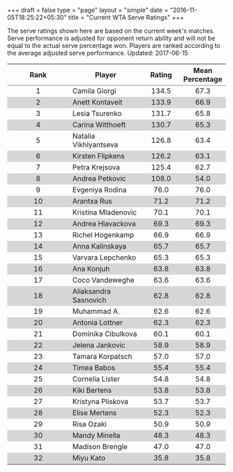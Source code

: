 +++
draft = false
type = "page" 
layout = "simple"
date = "2016-11-05T18:25:22+05:30"
title = "Current WTA Serve Ratings"
+++

The serve ratings shown here are based on the current week's matches. Serve performance is adjusted for opponent return ability and will not be equal to the actual serve percentage won. Players are ranked according to the average adjusted serve performance. Updated: 2017-06-15

<table class='gmisc_table' style='border-collapse: collapse; margin-top: 1em; margin-bottom: 1em;' >
<thead>
<tr>
<th style='border-bottom: 1px solid grey; border-top: 2px solid grey; text-align: center;'>Rank</th>
<th style='border-bottom: 1px solid grey; border-top: 2px solid grey; text-align: center;'>Player</th>
<th style='border-bottom: 1px solid grey; border-top: 2px solid grey; text-align: center;'>Rating</th>
<th style='border-bottom: 1px solid grey; border-top: 2px solid grey; text-align: center;'>Mean Percentage</th>
</tr>
</thead>
<tbody>
<tr>
<td style='width:40%; text-align: center;'>1</td>
<td style='width:40%; text-align: left;'>Camila Giorgi</td>
<td style='width:40%; text-align: center;'>134.5</td>
<td style='width:40%; text-align: center;'>67.3</td>
</tr>
<tr style='background-color: #d6d6d6;'>
<td style='width:40%; background-color: #d6d6d6; text-align: center;'>2</td>
<td style='width:40%; background-color: #d6d6d6; text-align: left;'>Anett Kontaveit</td>
<td style='width:40%; background-color: #d6d6d6; text-align: center;'>133.9</td>
<td style='width:40%; background-color: #d6d6d6; text-align: center;'>66.9</td>
</tr>
<tr>
<td style='width:40%; text-align: center;'>3</td>
<td style='width:40%; text-align: left;'>Lesia Tsurenko</td>
<td style='width:40%; text-align: center;'>131.7</td>
<td style='width:40%; text-align: center;'>65.8</td>
</tr>
<tr style='background-color: #d6d6d6;'>
<td style='width:40%; background-color: #d6d6d6; text-align: center;'>4</td>
<td style='width:40%; background-color: #d6d6d6; text-align: left;'>Carina Witthoeft</td>
<td style='width:40%; background-color: #d6d6d6; text-align: center;'>130.7</td>
<td style='width:40%; background-color: #d6d6d6; text-align: center;'>65.3</td>
</tr>
<tr>
<td style='width:40%; text-align: center;'>5</td>
<td style='width:40%; text-align: left;'>Natalia Vikhlyantseva</td>
<td style='width:40%; text-align: center;'>126.8</td>
<td style='width:40%; text-align: center;'>63.4</td>
</tr>
<tr style='background-color: #d6d6d6;'>
<td style='width:40%; background-color: #d6d6d6; text-align: center;'>6</td>
<td style='width:40%; background-color: #d6d6d6; text-align: left;'>Kirsten Flipkens</td>
<td style='width:40%; background-color: #d6d6d6; text-align: center;'>126.2</td>
<td style='width:40%; background-color: #d6d6d6; text-align: center;'>63.1</td>
</tr>
<tr>
<td style='width:40%; text-align: center;'>7</td>
<td style='width:40%; text-align: left;'>Petra Krejsova</td>
<td style='width:40%; text-align: center;'>125.4</td>
<td style='width:40%; text-align: center;'>62.7</td>
</tr>
<tr style='background-color: #d6d6d6;'>
<td style='width:40%; background-color: #d6d6d6; text-align: center;'>8</td>
<td style='width:40%; background-color: #d6d6d6; text-align: left;'>Andrea Petkovic</td>
<td style='width:40%; background-color: #d6d6d6; text-align: center;'>108.0</td>
<td style='width:40%; background-color: #d6d6d6; text-align: center;'>54.0</td>
</tr>
<tr>
<td style='width:40%; text-align: center;'>9</td>
<td style='width:40%; text-align: left;'>Evgeniya Rodina</td>
<td style='width:40%; text-align: center;'>76.0</td>
<td style='width:40%; text-align: center;'>76.0</td>
</tr>
<tr style='background-color: #d6d6d6;'>
<td style='width:40%; background-color: #d6d6d6; text-align: center;'>10</td>
<td style='width:40%; background-color: #d6d6d6; text-align: left;'>Arantxa Rus</td>
<td style='width:40%; background-color: #d6d6d6; text-align: center;'>71.2</td>
<td style='width:40%; background-color: #d6d6d6; text-align: center;'>71.2</td>
</tr>
<tr>
<td style='width:40%; text-align: center;'>11</td>
<td style='width:40%; text-align: left;'>Kristina Mladenovic</td>
<td style='width:40%; text-align: center;'>70.1</td>
<td style='width:40%; text-align: center;'>70.1</td>
</tr>
<tr style='background-color: #d6d6d6;'>
<td style='width:40%; background-color: #d6d6d6; text-align: center;'>12</td>
<td style='width:40%; background-color: #d6d6d6; text-align: left;'>Andrea Hlavackova</td>
<td style='width:40%; background-color: #d6d6d6; text-align: center;'>69.3</td>
<td style='width:40%; background-color: #d6d6d6; text-align: center;'>69.3</td>
</tr>
<tr>
<td style='width:40%; text-align: center;'>13</td>
<td style='width:40%; text-align: left;'>Richel Hogenkamp</td>
<td style='width:40%; text-align: center;'>66.9</td>
<td style='width:40%; text-align: center;'>66.9</td>
</tr>
<tr style='background-color: #d6d6d6;'>
<td style='width:40%; background-color: #d6d6d6; text-align: center;'>14</td>
<td style='width:40%; background-color: #d6d6d6; text-align: left;'>Anna Kalinskaya</td>
<td style='width:40%; background-color: #d6d6d6; text-align: center;'>65.7</td>
<td style='width:40%; background-color: #d6d6d6; text-align: center;'>65.7</td>
</tr>
<tr>
<td style='width:40%; text-align: center;'>15</td>
<td style='width:40%; text-align: left;'>Varvara Lepchenko</td>
<td style='width:40%; text-align: center;'>65.3</td>
<td style='width:40%; text-align: center;'>65.3</td>
</tr>
<tr style='background-color: #d6d6d6;'>
<td style='width:40%; background-color: #d6d6d6; text-align: center;'>16</td>
<td style='width:40%; background-color: #d6d6d6; text-align: left;'>Ana Konjuh</td>
<td style='width:40%; background-color: #d6d6d6; text-align: center;'>63.8</td>
<td style='width:40%; background-color: #d6d6d6; text-align: center;'>63.8</td>
</tr>
<tr>
<td style='width:40%; text-align: center;'>17</td>
<td style='width:40%; text-align: left;'>Coco Vandeweghe</td>
<td style='width:40%; text-align: center;'>63.6</td>
<td style='width:40%; text-align: center;'>63.6</td>
</tr>
<tr style='background-color: #d6d6d6;'>
<td style='width:40%; background-color: #d6d6d6; text-align: center;'>18</td>
<td style='width:40%; background-color: #d6d6d6; text-align: left;'>Aliaksandra Sasnovich</td>
<td style='width:40%; background-color: #d6d6d6; text-align: center;'>62.8</td>
<td style='width:40%; background-color: #d6d6d6; text-align: center;'>62.8</td>
</tr>
<tr>
<td style='width:40%; text-align: center;'>19</td>
<td style='width:40%; text-align: left;'>Muhammad A.</td>
<td style='width:40%; text-align: center;'>62.6</td>
<td style='width:40%; text-align: center;'>62.6</td>
</tr>
<tr style='background-color: #d6d6d6;'>
<td style='width:40%; background-color: #d6d6d6; text-align: center;'>20</td>
<td style='width:40%; background-color: #d6d6d6; text-align: left;'>Antonia Lottner</td>
<td style='width:40%; background-color: #d6d6d6; text-align: center;'>62.3</td>
<td style='width:40%; background-color: #d6d6d6; text-align: center;'>62.3</td>
</tr>
<tr>
<td style='width:40%; text-align: center;'>21</td>
<td style='width:40%; text-align: left;'>Dominika Cibulkova</td>
<td style='width:40%; text-align: center;'>60.1</td>
<td style='width:40%; text-align: center;'>60.1</td>
</tr>
<tr style='background-color: #d6d6d6;'>
<td style='width:40%; background-color: #d6d6d6; text-align: center;'>22</td>
<td style='width:40%; background-color: #d6d6d6; text-align: left;'>Jelena Jankovic</td>
<td style='width:40%; background-color: #d6d6d6; text-align: center;'>58.9</td>
<td style='width:40%; background-color: #d6d6d6; text-align: center;'>58.9</td>
</tr>
<tr>
<td style='width:40%; text-align: center;'>23</td>
<td style='width:40%; text-align: left;'>Tamara Korpatsch</td>
<td style='width:40%; text-align: center;'>57.0</td>
<td style='width:40%; text-align: center;'>57.0</td>
</tr>
<tr style='background-color: #d6d6d6;'>
<td style='width:40%; background-color: #d6d6d6; text-align: center;'>24</td>
<td style='width:40%; background-color: #d6d6d6; text-align: left;'>Timea Babos</td>
<td style='width:40%; background-color: #d6d6d6; text-align: center;'>55.4</td>
<td style='width:40%; background-color: #d6d6d6; text-align: center;'>55.4</td>
</tr>
<tr>
<td style='width:40%; text-align: center;'>25</td>
<td style='width:40%; text-align: left;'>Cornelia Lister</td>
<td style='width:40%; text-align: center;'>54.8</td>
<td style='width:40%; text-align: center;'>54.8</td>
</tr>
<tr style='background-color: #d6d6d6;'>
<td style='width:40%; background-color: #d6d6d6; text-align: center;'>26</td>
<td style='width:40%; background-color: #d6d6d6; text-align: left;'>Kiki Bertens</td>
<td style='width:40%; background-color: #d6d6d6; text-align: center;'>53.8</td>
<td style='width:40%; background-color: #d6d6d6; text-align: center;'>53.8</td>
</tr>
<tr>
<td style='width:40%; text-align: center;'>27</td>
<td style='width:40%; text-align: left;'>Kristyna Pliskova</td>
<td style='width:40%; text-align: center;'>53.7</td>
<td style='width:40%; text-align: center;'>53.7</td>
</tr>
<tr style='background-color: #d6d6d6;'>
<td style='width:40%; background-color: #d6d6d6; text-align: center;'>28</td>
<td style='width:40%; background-color: #d6d6d6; text-align: left;'>Elise Mertens</td>
<td style='width:40%; background-color: #d6d6d6; text-align: center;'>52.3</td>
<td style='width:40%; background-color: #d6d6d6; text-align: center;'>52.3</td>
</tr>
<tr>
<td style='width:40%; text-align: center;'>29</td>
<td style='width:40%; text-align: left;'>Risa Ozaki</td>
<td style='width:40%; text-align: center;'>50.9</td>
<td style='width:40%; text-align: center;'>50.9</td>
</tr>
<tr style='background-color: #d6d6d6;'>
<td style='width:40%; background-color: #d6d6d6; text-align: center;'>30</td>
<td style='width:40%; background-color: #d6d6d6; text-align: left;'>Mandy Minella</td>
<td style='width:40%; background-color: #d6d6d6; text-align: center;'>48.3</td>
<td style='width:40%; background-color: #d6d6d6; text-align: center;'>48.3</td>
</tr>
<tr>
<td style='width:40%; text-align: center;'>31</td>
<td style='width:40%; text-align: left;'>Madison Brengle</td>
<td style='width:40%; text-align: center;'>47.0</td>
<td style='width:40%; text-align: center;'>47.0</td>
</tr>
<tr style='background-color: #d6d6d6;'>
<td style='width:40%; background-color: #d6d6d6; border-bottom: 2px solid grey; text-align: center;'>32</td>
<td style='width:40%; background-color: #d6d6d6; border-bottom: 2px solid grey; text-align: left;'>Miyu Kato</td>
<td style='width:40%; background-color: #d6d6d6; border-bottom: 2px solid grey; text-align: center;'>35.8</td>
<td style='width:40%; background-color: #d6d6d6; border-bottom: 2px solid grey; text-align: center;'>35.8</td>
</tr>
</tbody>
</table>
